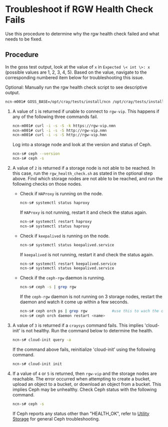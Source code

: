 # Troubleshoot if RGW Health Check Fails

Use this procedure to determine why the rgw health check failed and what needs to be fixed.

## Procedure

In the goss test output, look at the value of `x` in `Expected \< int \>: x` (possible values are 1, 2, 3, 4, 5). Based on the value, navigate to the corresponding numbered item below for troubleshooting this issue.

Optional: Manually run the rgw health check script to see descriptive output.

```bash
ncn-m001# GOSS_BASE=/opt/cray/tests/install/ncn /opt/cray/tests/install/ncn/scripts/rgw_health_check.sh
```


1. A value of `1` is returned if unable to connect to `rgw-vip`. This happens if any of the following three commands fail.

    ```bash
    ncn-m001# curl -i -s -S -k https://rgw-vip.nmn
    ncn-m001# curl -i -s -S http://rgw-vip.nmn
    ncn-m001# curl -i -s -S http://rgw-vip.hmn
    ```
    Log into a storage node and look at the version and status of Ceph.
    ```bash
    ncn-s# ceph --version
    ncn-s# ceph -s
    ```


1. A value of `2` is returned if a storage node is not able to be reached. In this case, run the `rgw_health_check.sh` as stated in the optional step above. Find which storage nodes are not able to be reached, and run the following checks on those nodes.

    - Check if `HAProxy` is running on the node.

        ```bash
        ncn-s# systemctl status haproxy
        ```
        If `HAProxy` is not running, restart it and check the status again.
        ```bash
        ncn-s# systemctl restart haproxy
        ncn-s# systemctl status haproxy
        ```

    - Check if `keepalived` is running on the node.

        ```bash
        ncn-s# systemctl status keepalived.service
        ```
        If `keepalived` is not running, restart it and check the status again.
        ```bash
        ncn-s# systemctl restart keepalived.service
        ncn-s# systemctl status keepalived.service
        ```

    - Check if the `ceph-rgw` daemon is running.
        ```bash
        ncn-s# ceph -s | grep rgw
        ```
        If the `ceph-rgw` daemon is not running on 3 storage nodes, restart the daemon and watch it come up within a few seconds.

        ```bash
        ncn-s# ceph orch ps | grep rgw           #use this to wach the daemon start
        ncn-s# ceph orch daemon restart <name>
        ```


1. A value of `3` is returned if a `craysys` command fails. This implies 'cloud-init' is not healthy. Run the command below to determine the health.

    ```bash
    ncn-s# cloud-init query -a
    ```

    If the command above fails, reinitialize 'cloud-init' using the following command.

    ```bash
    ncn-s# cloud-init init
    ```


1. If a value of `4` or `5` is returned, then `rgw-vip` and the storage nodes are reachable. The error occurred when attempting to create a bucket, upload an object to a bucket, or download an object from a bucket. This implies Ceph may be unhealthy. Check Ceph status with the following command.

    ```bash
    ncn-s# ceph -s
    ```

    If Ceph reports any status other than "HEALTH_OK", refer to [Utility Storage](Utility_Storage.md) for general Ceph troubleshooting.

